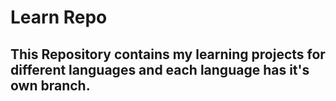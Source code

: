 # Learn Repo

## This Repository contains my learning projects for different languages and each language has it's own branch.

